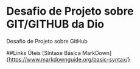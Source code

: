 # Desafio de Projeto sobre GIT/GITHUB da Dio
Desafio de Projeto sobre GitHub

##Links Úteis
[Síntaxe Básica MarkDown]{https://www.markdownguide.org/basic-syntax/}
